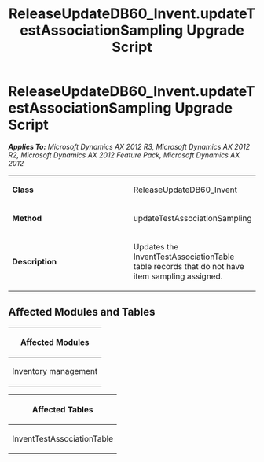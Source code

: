 ﻿---
title: ReleaseUpdateDB60_Invent.updateTestAssociationSampling Upgrade Script
TOCTitle: ReleaseUpdateDB60_Invent.updateTestAssociationSampling Upgrade Script
ms:assetid: 8210f0b1-d3e7-8307-0f43-ba39b778fe7d
ms:mtpsurl: https://msdn.microsoft.com/en-us/library/JJ685944(v=AX.60)
ms:contentKeyID: 49709396
ms.date: 05/18/2015
mtps_version: v=AX.60
---

# ReleaseUpdateDB60\_Invent.updateTestAssociationSampling Upgrade Script 


_**Applies To:** Microsoft Dynamics AX 2012 R3, Microsoft Dynamics AX 2012 R2, Microsoft Dynamics AX 2012 Feature Pack, Microsoft Dynamics AX 2012_

<table>
<colgroup>
<col style="width: 50%" />
<col style="width: 50%" />
</colgroup>
<tbody>
<tr class="odd">
<td><p><strong>Class</strong></p></td>
<td><p>ReleaseUpdateDB60_Invent</p></td>
</tr>
<tr class="even">
<td><p><strong>Method</strong></p></td>
<td><p>updateTestAssociationSampling</p></td>
</tr>
<tr class="odd">
<td><p><strong>Description</strong></p></td>
<td><p>Updates the InventTestAssociationTable table records that do not have item sampling assigned.</p></td>
</tr>
</tbody>
</table>


## Affected Modules and Tables

<table>
<colgroup>
<col style="width: 100%" />
</colgroup>
<thead>
<tr class="header">
<th><p>Affected Modules</p></th>
</tr>
</thead>
<tbody>
<tr class="odd">
<td><p>Inventory management</p></td>
</tr>
</tbody>
</table>


<table>
<colgroup>
<col style="width: 100%" />
</colgroup>
<thead>
<tr class="header">
<th><p>Affected Tables</p></th>
</tr>
</thead>
<tbody>
<tr class="odd">
<td><p>InventTestAssociationTable</p></td>
</tr>
</tbody>
</table>

  


